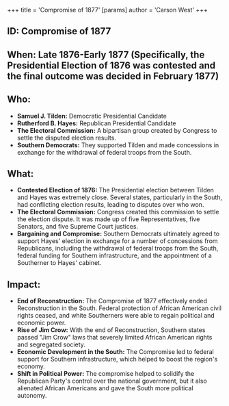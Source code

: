 +++
 title = 'Compromise of 1877'
[params]
	author = 'Carson West'
+++
## ID: Compromise of 1877

## When:  Late 1876-Early 1877 (Specifically, the Presidential Election of 1876 was contested and the final outcome was decided in February 1877)

## Who:
* **Samuel J. Tilden:** Democratic Presidential Candidate 
* **Rutherford B. Hayes:** Republican Presidential Candidate 
* **The Electoral Commission:** A bipartisan group created by Congress to settle the disputed election results. 
* **Southern Democrats:**  They supported Tilden and made concessions in exchange for the withdrawal of federal troops from the South.

## What:
* **Contested Election of 1876:**  The Presidential election between Tilden and Hayes was extremely close.  Several states, particularly in the South, had conflicting election results, leading to disputes over who won.
* **The Electoral Commission:** Congress created this commission to settle the election dispute.  It was made up of five Representatives, five Senators, and five Supreme Court justices.
* **Bargaining and Compromise:** Southern Democrats ultimately agreed to support Hayes' election in exchange for a number of concessions from Republicans, including the withdrawal of federal troops from the South, federal funding for Southern infrastructure, and the appointment of a Southerner to Hayes' cabinet. 

## Impact: 
* **End of Reconstruction:** The Compromise of 1877 effectively ended Reconstruction in the South.  Federal protection of African American civil rights ceased, and white Southerners were able to regain political and economic power. 
* **Rise of Jim Crow:**  With the end of Reconstruction, Southern states passed "Jim Crow" laws that severely limited African American rights and segregated society. 
* **Economic Development in the South:**  The Compromise led to federal support for Southern infrastructure, which helped to boost the region's economy.
* **Shift in Political Power:** The compromise helped to solidify the Republican Party's control over the national government, but it also alienated African Americans and gave the South more political autonomy. 
